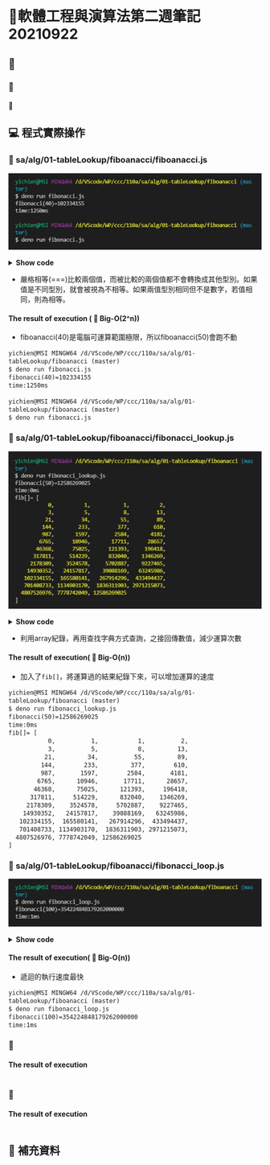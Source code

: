 # 📝軟體工程與演算法第二週筆記20210922
## 📖 
### 🔖 
#### 📍 


## 💻 程式實際操作
### 🔗 sa/alg/01-tableLookup/fiboanacci/fiboanacci.js
![](pic/fibonacci.JPG)
<details>
  <summary><b>Show code</b></summary>

  ```
function fibonacci (n) {
  if (n < 0) throw Error('fibonacci:n < 0')
  if (n === 0) return 0
  if (n === 1) return 1
  return fibonacci(n - 1) + fibonacci(n - 2)
}

var startTime = Date.now()
const n = 50
console.log(`fibonacci(${n})=${fibonacci(n)}`)
var endTime = Date.now()
var milliSeconds = endTime - startTime
console.log(`time:${milliSeconds}ms`)
  ```
</details> 

* 嚴格相等(===)比較兩個值，而被比較的兩個值都不會轉換成其他型別。如果值是不同型別，就會被視為不相等。如果兩值型別相同但不是數字，若值相同，則為相等。

#### The result of execution ( 📍 Big-O(2^n))
* fiboanacci(40)是電腦可運算範圍極限，所以fiboanacci(50)會跑不動
```
yichien@MSI MINGW64 /d/VScode/WP/ccc/110a/sa/alg/01-tableLookup/fiboanacci (master)
$ deno run fibonacci.js                                                        
fibonacci(40)=102334155
time:1250ms

yichien@MSI MINGW64 /d/VScode/WP/ccc/110a/sa/alg/01-tableLookup/fiboanacci (master)
$ deno run fibonacci.js
```

### 🔗 sa/alg/01-tableLookup/fiboanacci/fibonacci_lookup.js
![](pic/fibonaccilookup.JPG)
<details>
  <summary><b>Show code</b></summary>

  ```
var fib = [0, 1]

function fibonacci (n) {
  if (n < 0) throw Error('fibonacci:n < 0')
  if (fib[n] != null) return fib[n]
  fib[n] = fibonacci(n - 1) + fibonacci(n - 2) 
  return fib[n]
}

var startTime = Date.now()
const n = 50 
console.log(`fibonacci(${n})=${fibonacci(n)}`)
var endTime = Date.now()
var milliSeconds = endTime - startTime
console.log(`time:${milliSeconds}ms`)
console.log('fib[]=', fib)
  ```
</details>

* 利用array紀錄，再用查找字典方式查詢，之接回傳數值，減少運算次數

#### The result of execution( 📍 Big-O(n))
* 加入了`fib[]`，將運算過的結果紀錄下來，可以增加運算的速度
```
yichien@MSI MINGW64 /d/VScode/WP/ccc/110a/sa/alg/01-tableLookup/fiboanacci (master)
$ deno run fibonacci_lookup.js 
fibonacci(50)=12586269025
time:0ms
fib[]= [
           0,          1,           1,          2,
           3,          5,           8,         13,
          21,         34,          55,         89,
         144,        233,         377,        610,
         987,       1597,        2584,       4181,
        6765,      10946,       17711,      28657,
       46368,      75025,      121393,     196418,
      317811,     514229,      832040,    1346269,
     2178309,    3524578,     5702887,    9227465,
    14930352,   24157817,    39088169,   63245986,
   102334155,  165580141,   267914296,  433494437,
   701408733, 1134903170,  1836311903, 2971215073,
  4807526976, 7778742049, 12586269025
]
```

### 🔗 sa/alg/01-tableLookup/fiboanacci/fibonacci_loop.js
![](pic/fibonacciloop.JPG)
<details>
  <summary><b>Show code</b></summary>

  ```
function fibonacci (n) {
  if (n===0) return 0
  if (n===1) return 1
  var fi2 = 0, fi1 = 1 // f(0)=0, f(1)=1
  for (var i=2; i<=n; i++) {
    var fi = fi1+fi2
    fi2 = fi1
    fi1 = fi
  }
  return fi
}

var startTime = Date.now()
const n = 100
console.log(`fibonacci(${n})=${fibonacci(n)}`)
var endTime = Date.now()
var milliSeconds = endTime - startTime
console.log(`time:${milliSeconds}ms`)
  ```
</details>

#### The result of execution( 📍 Big-O(n))
* 遞迴的執行速度最快
```
yichien@MSI MINGW64 /d/VScode/WP/ccc/110a/sa/alg/01-tableLookup/fiboanacci (master)
$ deno run fibonacci_loop.js
fibonacci(100)=354224848179262000000
time:1ms
```

### 🔗 
#### The result of execution
```
```

### 🔗 
#### The result of execution
```
```


## 📖 補充資料